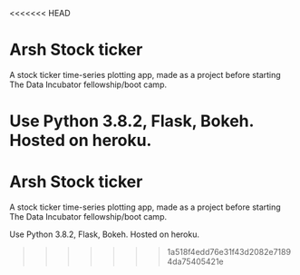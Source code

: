<<<<<<< HEAD
# Arsh Stock ticker
A stock ticker time-series plotting app, made as a project before starting The Data Incubator fellowship/boot camp.

Use Python 3.8.2, Flask, Bokeh.
Hosted on heroku.
=======
# Arsh Stock ticker
A stock ticker time-series plotting app, made as a project before starting The Data Incubator fellowship/boot camp.

Use Python 3.8.2, Flask, Bokeh.
Hosted on heroku.
>>>>>>> 1a518f4edd76e31f43d2082e71894da75405421e
